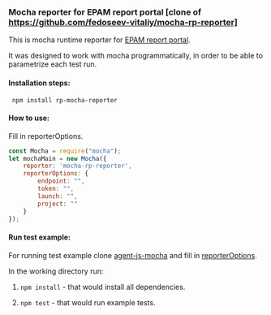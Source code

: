 ### Mocha reporter for EPAM report portal [clone of https://github.com/fedoseev-vitaliy/mocha-rp-reporter]
This is mocha runtime reporter for [EPAM report portal](https://github.com/reportportal/reportportal).

It was designed to work with mocha programmatically, in order to be able to parametrize each test run.


#### Installation steps:

` npm install rp-mocha-reporter`

#### How to use:
Fill in reporterOptions. 
```javascript
const Mocha = require("mocha");
let mochaMain = new Mocha({
    reporter: 'mocha-rp-reporter',
    reporterOptions: {
        endpoint: "",
        token: "",
        launch: "",
        project: ""
    }
});
```

#### Run test example:
For running test example clone [agent-js-mocha](https://github.com/reportportal/agent-js-mocha) and fill in [reporterOptions](#How-to-use).  

In the working directory run:  
1. ```npm install```  - that would install all dependencies.

2. ```npm test``` - that would run example tests.